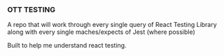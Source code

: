 ### OTT TESTING

A repo that will work through every single query of React Testing Library along with every single maches/expects of Jest (where possible)

Built to help me understand react testing.